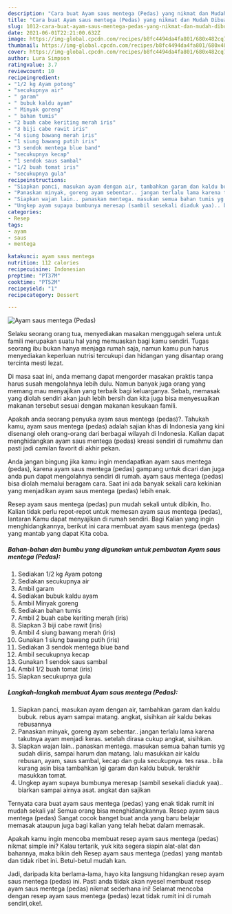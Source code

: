 ```yaml
---
description: "Cara buat Ayam saus mentega (Pedas) yang nikmat dan Mudah Dibuat"
title: "Cara buat Ayam saus mentega (Pedas) yang nikmat dan Mudah Dibuat"
slug: 1012-cara-buat-ayam-saus-mentega-pedas-yang-nikmat-dan-mudah-dibuat
date: 2021-06-01T22:21:00.632Z
image: https://img-global.cpcdn.com/recipes/b8fc4494da4fa801/680x482cq70/ayam-saus-mentega-pedas-foto-resep-utama.jpg
thumbnail: https://img-global.cpcdn.com/recipes/b8fc4494da4fa801/680x482cq70/ayam-saus-mentega-pedas-foto-resep-utama.jpg
cover: https://img-global.cpcdn.com/recipes/b8fc4494da4fa801/680x482cq70/ayam-saus-mentega-pedas-foto-resep-utama.jpg
author: Lura Simpson
ratingvalue: 3.7
reviewcount: 10
recipeingredient:
- "1/2 kg Ayam potong"
- "secukupnya air"
- " garam"
- " bubuk kaldu ayam"
- " Minyak goreng"
- " bahan tumis"
- "2 buah cabe keriting merah iris"
- "3 biji cabe rawit iris"
- "4 siung bawang merah iris"
- "1 siung bawang putih iris"
- "3 sendok mentega blue band"
- "secukupnya kecap"
- "1 sendok saus sambal"
- "1/2 buah tomat iris"
- "secukupnya gula"
recipeinstructions:
- "Siapkan panci, masukan ayam dengan air, tambahkan garam dan kaldu bubuk. rebus ayam sampai matang. angkat, sisihkan air kaldu bekas rebusannya"
- "Panaskan minyak, goreng ayam sebentar.. jangan terlalu lama karena takutnya ayam menjadi keras. setelah dirasa cukup angkat, sisihkan."
- "Siapkan wajan lain.. panaskan mentega. masukan semua bahan tumis yg sudah diiris, sampai harum dan matang. lalu masukkan air kaldu rebusan, ayam, saus sambal, kecap dan gula secukupnya. tes rasa.. bila kurang asin bisa tambahkan lgi garam dan kaldu bubuk. terakhir masukkan tomat."
- "Ungkep ayam supaya bumbunya meresap (sambil sesekali diaduk yaa).. biarkan sampai airnya asat. angkat dan sajikan"
categories:
- Resep
tags:
- ayam
- saus
- mentega

katakunci: ayam saus mentega 
nutrition: 112 calories
recipecuisine: Indonesian
preptime: "PT37M"
cooktime: "PT52M"
recipeyield: "1"
recipecategory: Dessert

---
```



![Ayam saus mentega (Pedas)](https://img-global.cpcdn.com/recipes/b8fc4494da4fa801/680x482cq70/ayam-saus-mentega-pedas-foto-resep-utama.jpg)

Selaku seorang orang tua, menyediakan masakan menggugah selera untuk famili merupakan suatu hal yang memuaskan bagi kamu sendiri. Tugas seorang ibu bukan hanya menjaga rumah saja, namun kamu pun harus menyediakan keperluan nutrisi tercukupi dan hidangan yang disantap orang tercinta mesti lezat.

Di masa  saat ini, anda memang dapat mengorder masakan praktis tanpa harus susah mengolahnya lebih dulu. Namun banyak juga orang yang memang mau menyajikan yang terbaik bagi keluarganya. Sebab, memasak yang diolah sendiri akan jauh lebih bersih dan kita juga bisa menyesuaikan makanan tersebut sesuai dengan makanan kesukaan famili. 



Apakah anda seorang penyuka ayam saus mentega (pedas)?. Tahukah kamu, ayam saus mentega (pedas) adalah sajian khas di Indonesia yang kini disenangi oleh orang-orang dari berbagai wilayah di Indonesia. Kalian dapat menghidangkan ayam saus mentega (pedas) kreasi sendiri di rumahmu dan pasti jadi camilan favorit di akhir pekan.

Anda jangan bingung jika kamu ingin mendapatkan ayam saus mentega (pedas), karena ayam saus mentega (pedas) gampang untuk dicari dan juga anda pun dapat mengolahnya sendiri di rumah. ayam saus mentega (pedas) bisa diolah memalui beragam cara. Saat ini ada banyak sekali cara kekinian yang menjadikan ayam saus mentega (pedas) lebih enak.

Resep ayam saus mentega (pedas) pun mudah sekali untuk dibikin, lho. Kalian tidak perlu repot-repot untuk memesan ayam saus mentega (pedas), lantaran Kamu dapat menyajikan di rumah sendiri. Bagi Kalian yang ingin menghidangkannya, berikut ini cara membuat ayam saus mentega (pedas) yang mantab yang dapat Kita coba.

<!--inarticleads1-->

##### Bahan-bahan dan bumbu yang digunakan untuk pembuatan Ayam saus mentega (Pedas):

1. Sediakan 1/2 kg Ayam potong
1. Sediakan secukupnya air
1. Ambil  garam
1. Sediakan  bubuk kaldu ayam
1. Ambil  Minyak goreng
1. Sediakan  bahan tumis
1. Ambil 2 buah cabe keriting merah (iris)
1. Siapkan 3 biji cabe rawit (iris)
1. Ambil 4 siung bawang merah (iris)
1. Gunakan 1 siung bawang putih (iris)
1. Sediakan 3 sendok mentega blue band
1. Ambil secukupnya kecap
1. Gunakan 1 sendok saus sambal
1. Ambil 1/2 buah tomat (iris)
1. Siapkan secukupnya gula




<!--inarticleads2-->

##### Langkah-langkah membuat Ayam saus mentega (Pedas):

1. Siapkan panci, masukan ayam dengan air, tambahkan garam dan kaldu bubuk. rebus ayam sampai matang. angkat, sisihkan air kaldu bekas rebusannya
1. Panaskan minyak, goreng ayam sebentar.. jangan terlalu lama karena takutnya ayam menjadi keras. setelah dirasa cukup angkat, sisihkan.
1. Siapkan wajan lain.. panaskan mentega. masukan semua bahan tumis yg sudah diiris, sampai harum dan matang. lalu masukkan air kaldu rebusan, ayam, saus sambal, kecap dan gula secukupnya. tes rasa.. bila kurang asin bisa tambahkan lgi garam dan kaldu bubuk. terakhir masukkan tomat.
1. Ungkep ayam supaya bumbunya meresap (sambil sesekali diaduk yaa).. biarkan sampai airnya asat. angkat dan sajikan




Ternyata cara buat ayam saus mentega (pedas) yang enak tidak rumit ini mudah sekali ya! Semua orang bisa menghidangkannya. Resep ayam saus mentega (pedas) Sangat cocok banget buat anda yang baru belajar memasak ataupun juga bagi kalian yang telah hebat dalam memasak.

Apakah kamu ingin mencoba membuat resep ayam saus mentega (pedas) nikmat simple ini? Kalau tertarik, yuk kita segera siapin alat-alat dan bahannya, maka bikin deh Resep ayam saus mentega (pedas) yang mantab dan tidak ribet ini. Betul-betul mudah kan. 

Jadi, daripada kita berlama-lama, hayo kita langsung hidangkan resep ayam saus mentega (pedas) ini. Pasti anda tiidak akan nyesel membuat resep ayam saus mentega (pedas) nikmat sederhana ini! Selamat mencoba dengan resep ayam saus mentega (pedas) lezat tidak rumit ini di rumah sendiri,oke!.


